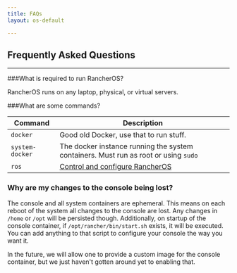 ```yaml
---
title: FAQs
layout: os-default

---
```


## Frequently Asked Questions
---

###What is required to run RancherOS?

RancherOS runs on any laptop, physical, or virtual servers.

###What are some commands?

Command | Description
--------|------------
`docker`| Good old Docker, use that to run stuff.
`system-docker` | The docker instance running the system containers.  Must run as root or using `sudo`
`ros` | [Control and configure RancherOS]({{site.baseurl}}/os/rancheros-tools/ros/)


### Why are my changes to the console being lost?

The console and all system containers are ephemeral.  This means on each reboot of the system all changes to the console are lost.  Any changes in `/home` or `/opt` will be persisted though.  Additionally, on startup of the console container, if `/opt/rancher/bin/start.sh` exists, it will be executed.  You can add anything to that script to configure your console the way you want it.

In the future, we will allow one to provide a custom image for the console container, but we just haven't gotten around yet to enabling that.
